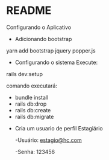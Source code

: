 # README


Configurando o Aplicativo

* Adicionando bootstrap

yarn add bootstrap jquery popper.js

* Configurando o sistema
Execute:

rails dev:setup

comando executará:
- bundle install
- rails db:drop
- rails db:create
- rails db:migrate


* Cria um usuario de perfil Estagiário

  -Usuário: estagio@hc.com
  
  -Senha: 123456

